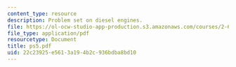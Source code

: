 ```yaml
---
content_type: resource
description: Problem set on diesel engines.
file: https://ol-ocw-studio-app-production.s3.amazonaws.com/courses/2-611-marine-power-and-propulsion-fall-2006/22c23925e5613a194b2c936bdba8bd10_ps5.pdf
file_type: application/pdf
resourcetype: Document
title: ps5.pdf
uid: 22c23925-e561-3a19-4b2c-936bdba8bd10
---
```

